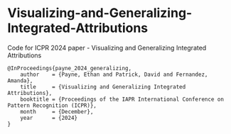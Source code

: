 # Visualizing-and-Generalizing-Integrated-Attributions
Code for ICPR 2024 paper - Visualizing and Generalizing Integrated Attributions

```
@InProceedings{payne_2024_generalizing,
    author    = {Payne, Ethan and Patrick, David and Fernandez, Amanda},
    title     = {Visualizing and Generalizing Integrated Attributions},
    booktitle = {Proceedings of the IAPR International Conference on Pattern Recognition (ICPR)},
    month     = {December},
    year      = {2024}
}
```


